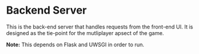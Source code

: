 Backend Server
==============

This is the back-end server that handles requests from the front-end UI. It is designed as the tie-point for the mutliplayer apsect of the game.

**Note:** This depends on Flask and UWSGI in order to run.
